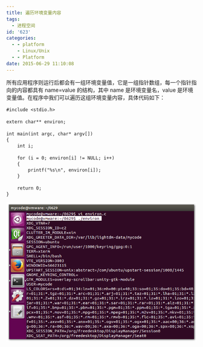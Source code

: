```yaml
---
title: 遍历环境变量内容
tags:
  - 进程空间
id: '623'
categories:
  - - platform
    - Linux/Unix
  - - Platform
date: 2015-06-29 11:10:08
---
```


所有应用程序则运行后都会有一组环境变量值，它是一组指针数组，每一个指针指向的内容都具有 name=value 的结构，其中 name 是环境变量名，value 是环境变量值。在程序中我们可以遍历这组环境变量内容，具体代码如下：
<!-- more -->
```
#include <stdio.h>

extern char** environ;

int main(int argc, char* argv[])
{
    int i;

    for (i = 0; environ[i] != NULL; i++)
    {
        printf("%s\n", environ[i]);
    }

    return 0;
}
```

[![2015-06-29_111331](/images/2015/06/2015-06-29_111331.png)](/images/2015/06/2015-06-29_111331.png)